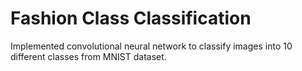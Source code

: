 # Fashion Class Classification
Implemented convolutional neural network to classify images into 10 different classes from MNIST dataset.
